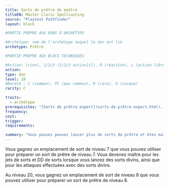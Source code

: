 ```yaml
---
title: Sorts de prêtre de maître
titleEN: Master Cleric Spellcasting
source: "Playtest Pathfinder"
layout: block

#PARTIE PROPRE AUX DONS D'ARCHÉTYPE

#Archetype: nom de l'archétype auquel le don est lié
archetype: Prêtre

#PARTIE PROPRE AUX BLOCS TECHNIQUES

#Action: (rien), 1/2/3 (1/2/3 action[s]), R (réaction), L (action libre)
action: 
type: don
level: 18
#Rareté : C (commun), PC (peu commun), R (rare), U (unique)
rarity: C

traits:
  - archétype
prerequisites: "[Sorts de prêtre expert](sorts-de-prêtre-expert.html), légendaire en [Religion](/ch4-compétences/religion.html)"
frequency:
cost:
trigger:
requirements:

summary: "Vous pouvez pouvez lancer plus de sorts de prêtre et êtes maître pour ces sorts."
---
```


Vous gagnez un emplacement de sort de niveau 7 que vous pouvez utiliser pour préparer un sort de prêtre de niveau 7. Vous devenez maître pour les jets de sorts et DD de sorts lorsque vous lancez des sorts divins, ainsi que pour les attaques effectuées avec des sorts divins.

Au niveau 20, vous gagnez un emplacement de sort de niveau 8 que vous pouvez utiliser pour préparer un sort de prêtre de niveau 8.